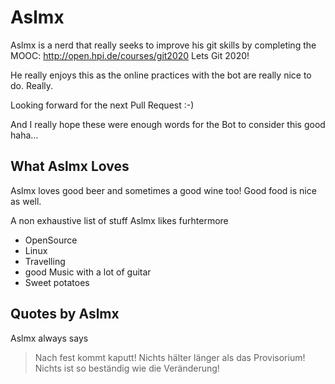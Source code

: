 # Aslmx 

Aslmx is a nerd that really seeks to improve his git skills by completing the MOOC: http://open.hpi.de/courses/git2020 Lets Git 2020!

He really enjoys this as the online practices with the bot are really nice to do. Really.

Looking forward for the next Pull Request :-)

And I really hope these were enough words for the Bot to consider this good haha...

## What Aslmx Loves

Aslmx loves good beer and sometimes a good wine too! Good food is nice as well.

A non exhaustive list of stuff Aslmx likes furhtermore
* OpenSource
* Linux
* Travelling
* good Music with a lot of guitar
* Sweet potatoes

## Quotes by Aslmx

Aslmx always says

> Nach fest kommt kaputt!
> Nichts hälter länger als das Provisorium!
> Nichts ist so beständig wie die Veränderung!
